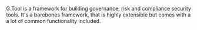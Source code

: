 G.Tool is a framework for building governance, risk and compliance security tools. It's a barebones framework,
that is highly extensible but comes with a a lot of common functionality included.